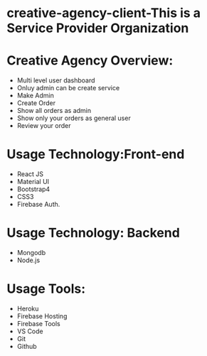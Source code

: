 # creative-agency-client-This is a Service Provider Organization

# Creative Agency Overview:
* Multi level user dashboard
* Onluy admin can be create service
* Make Admin
* Create Order
* Show all orders as admin
* Show only your orders as general user
* Review your order

# Usage Technology:Front-end
* React JS
* Material UI
* Bootstrap4
* CSS3
* Firebase Auth.

# Usage Technology: Backend
* Mongodb
* Node.js

# Usage Tools:
* Heroku
* Firebase Hosting
* Firebase Tools
* VS Code
* Git
* Github

